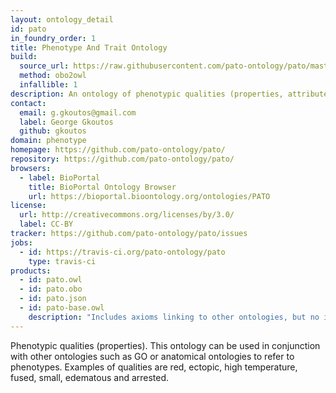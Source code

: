 ```yaml
---
layout: ontology_detail
id: pato
in_foundry_order: 1
title: Phenotype And Trait Ontology
build:
  source_url: https://raw.githubusercontent.com/pato-ontology/pato/master/pato.obo
  method: obo2owl
  infallible: 1
description: An ontology of phenotypic qualities (properties, attributes or characteristics)
contact:
  email: g.gkoutos@gmail.com
  label: George Gkoutos
  github: gkoutos
domain: phenotype
homepage: https://github.com/pato-ontology/pato/
repository: https://github.com/pato-ontology/pato/
browsers:
  - label: BioPortal
    title: BioPortal Ontology Browser
    url: https://bioportal.bioontology.org/ontologies/PATO
license:
  url: http://creativecommons.org/licenses/by/3.0/
  label: CC-BY
tracker: https://github.com/pato-ontology/pato/issues
jobs:
  - id: https://travis-ci.org/pato-ontology/pato
    type: travis-ci
products:
  - id: pato.owl
  - id: pato.obo
  - id: pato.json
  - id: pato-base.owl
    description: "Includes axioms linking to other ontologies, but no imports of those ontologies"
---
```


Phenotypic qualities (properties). This ontology can be used in conjunction with other ontologies such as GO or anatomical ontologies to refer to phenotypes. Examples of qualities are red, ectopic, high temperature, fused, small, edematous and arrested.
